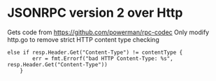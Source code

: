 # JSONRPC version 2 over Http

Gets code from https://github.com/powerman/rpc-codec
Only modify http.go to remove strict HTTP content type checking


    else if resp.Header.Get("Content-Type") != contentType {
            err = fmt.Errorf("bad HTTP Content-Type: %s", resp.Header.Get("Content-Type"))
        }

